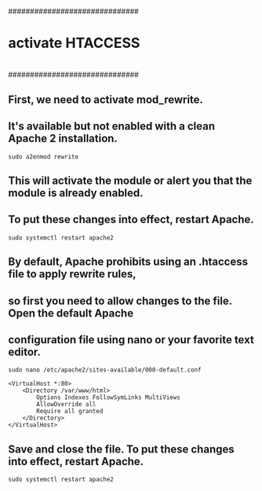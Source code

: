 ##############################
#                            #
#   activate HTACCESS        #
#                            #
##############################


## First, we need to activate mod_rewrite. 
## It's available but not enabled with a clean Apache 2 installation.
	sudo a2enmod rewrite


## This will activate the module or alert you that the module is already enabled. 
## To put these changes into effect, restart Apache.
	sudo systemctl restart apache2


## By default, Apache prohibits using an .htaccess file to apply rewrite rules, 
## so first you need to allow changes to the file. Open the default Apache 
## configuration file using nano or your favorite text editor.
	
	sudo nano /etc/apache2/sites-available/000-default.conf

	<VirtualHost *:80>
	    <Directory /var/www/html>
	        Options Indexes FollowSymLinks MultiViews
	        AllowOverride all
	        Require all granted
	    </Directory>
	</VirtualHost>


## Save and close the file. To put these changes into effect, restart Apache.
	sudo systemctl restart apache2